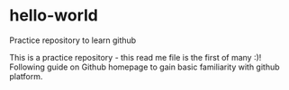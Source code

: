 # hello-world
Practice repository to learn github

This is a practice repository - this read me file is the first of many :)! Following guide on Github homepage to gain basic familiarity with github platform. 
